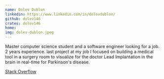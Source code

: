 ```yaml
---
name: Dolev Dublon
linkedin: https://www.linkedin.com/in/dolevdublon/
github: dolev146
crates: dolev146
home:
img: dolev-dublon.jpeg
---
```



Master computer science student and a software engineer looking for a job. 2 years experience. last project at my job I focused on building a medical tool in a surgery room to visualize for the doctor Lead Implantation in the brain in real-time for Parkinson's disease.

[Stack Overflow](https://stackoverflow.com/users/13104490/dolev-dublon)
